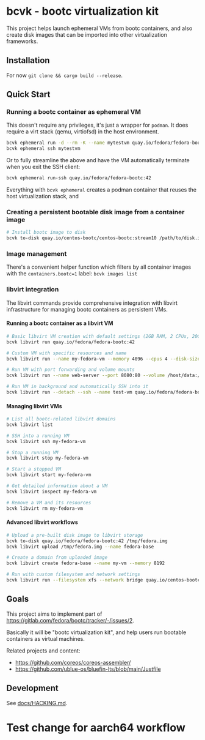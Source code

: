 # bcvk - bootc virtualization kit

This project helps launch ephemeral VMs from bootc containers, and also create
disk images that can be imported into other virtualization frameworks.

## Installation

For now `git clone && cargo build --release`.

## Quick Start

### Running a bootc container as ephemeral VM 

This doesn't require any privileges, it's just a wrapper
for `podman`. It does require a virt stack (qemu, virtiofsd)
in the host environment.

```bash
bcvk ephemeral run -d --rm -K --name mytestvm quay.io/fedora/fedora-bootc:42
bcvk ephemeral ssh mytestvm
```

Or to fully streamline the above and have the VM automatically terminate when you exit
the SSH client:

```bash
bcvk ephemeral run-ssh quay.io/fedora/fedora-bootc:42
```

Everything with `bcvk ephemeral` creates a podman container that reuses the
host virtualization stack, and

### Creating a persistent bootable disk image from a container image
```bash
# Install bootc image to disk
bcvk to-disk quay.io/centos-bootc/centos-bootc:stream10 /path/to/disk.img
```

### Image management

There's a convenient helper function which filters by all container images
with the `containers.bootc=1` label: `bcvk images list`

### libvirt integration

The libvirt commands provide comprehensive integration with libvirt infrastructure for managing bootc containers as persistent VMs.

#### Running a bootc container as a libvirt VM

```bash
# Basic libvirt VM creation with default settings (2GB RAM, 2 CPUs, 20GB disk)
bcvk libvirt run quay.io/fedora/fedora-bootc:42

# Custom VM with specific resources and name
bcvk libvirt run --name my-fedora-vm --memory 4096 --cpus 4 --disk-size 50G quay.io/fedora/fedora-bootc:42

# Run VM with port forwarding and volume mounts
bcvk libvirt run --name web-server --port 8080:80 --volume /host/data:/mnt/data quay.io/centos-bootc/centos-bootc:stream10

# Run VM in background and automatically SSH into it
bcvk libvirt run --detach --ssh --name test-vm quay.io/fedora/fedora-bootc:42
```

#### Managing libvirt VMs

```bash
# List all bootc-related libvirt domains
bcvk libvirt list

# SSH into a running VM
bcvk libvirt ssh my-fedora-vm

# Stop a running VM
bcvk libvirt stop my-fedora-vm

# Start a stopped VM
bcvk libvirt start my-fedora-vm

# Get detailed information about a VM
bcvk libvirt inspect my-fedora-vm

# Remove a VM and its resources
bcvk libvirt rm my-fedora-vm
```

#### Advanced libvirt workflows

```bash
# Upload a pre-built disk image to libvirt storage
bcvk to-disk quay.io/fedora/fedora-bootc:42 /tmp/fedora.img
bcvk libvirt upload /tmp/fedora.img --name fedora-base

# Create a domain from uploaded image
bcvk libvirt create fedora-base --name my-vm --memory 8192

# Run with custom filesystem and network settings
bcvk libvirt run --filesystem xfs --network bridge quay.io/centos-bootc/centos-bootc:stream10
```

## Goals

This project aims to implement part of
<https://gitlab.com/fedora/bootc/tracker/-/issues/2>.

Basically it will be "bootc virtualization kit", and help users
run bootable containers as virtual machines.

Related projects and content:

- https://github.com/coreos/coreos-assembler/
- https://github.com/ublue-os/bluefin-lts/blob/main/Justfile

## Development

See [docs/HACKING.md](docs/HACKING.md).


# Test change for aarch64 workflow
